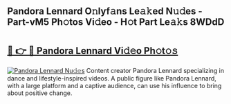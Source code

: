 ## Pandora Lennard O𝚗lyf𝚊ns Le𝚊𝚔ed N𝚞𝚍es - Part-vM5 Ph𝚘tos Vi𝚍eo - H𝚘t Part Le𝚊𝚔s 8WDdD

# <h2><a href="http://hf63qy.feru.top/?c=Pandora+Lennard">🔗 👉 🔴 Pandora Lennard Vi𝚍𝚎o Ph𝚘t𝚘𝚜</a></h2>

[![Pandora Lennard Nu𝚍𝚎s](https://i.imgur.com/0TWrTi3.gif)](http://hf63qy.feru.top/?c=Pandora+Lennard)
Content creator Pandora Lennard specializing in dance and lifestyle-inspired videos. A public figure like Pandora Lennard, with a large platform and a captive audience, can use his influence to bring about positive change. 
